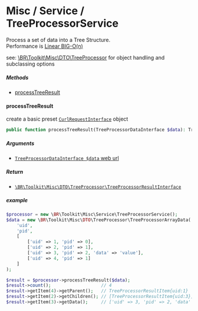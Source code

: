 # Misc / Service / TreeProcessorService

Process a set of data into a Tree Structure.   
Performance is [Linear BIG-O(n)](https://en.wikipedia.org/wiki/Big_O_notation) 

see: [\BR\Toolkit\Misc\DTO\TreeProcessor](/Docs/Structure/treeProcessor.md) for object handling and subclassing options

##### Methods

* [processTreeResult](#processtreeresult)

#### processTreeResult
create a basic preset [`CurlRequestInterface`](/Docs/Structure/treeProcessor.md) object

```php
public function processTreeResult(TreeProcessorDataInterface $data): TreeProcessorResultInterface
```

##### Arguments
 * [`TreeProcessorDataInterface $data` web url](/Docs/Structure/treeProcessor.md)

##### Return
 * [`\BR\Toolkit\Misc\DTO\TreeProcessor\TreeProcessorResultInterface`](/Docs/Structure/treeProcessor.md)

##### example
```php
$processor = new \BR\Toolkit\Misc\Service\TreeProcessorService();
$data = new \BR\Toolkit\Misc\DTO\TreeProcessor\TreeProcessorArrayData(
    'uid', 
    'pid', 
    [
        ['uid' => 1, 'pid' => 0],
        ['uid' => 2, 'pid' => 1],
        ['uid' => 3, 'pid' => 2, 'data' => 'value'],
        ['uid' => 4, 'pid' => 1]
    ]
);

$result = $processor->processTreeResult($data);
$result->count();                   // 4
$result->getItem(4)->getParent();   // TreeProcessorResultItem{uid:1}
$result->getItem(2)->getChildren(); // [TreeProcessorResultItem{uid:3}]
$result->getItem(3)->getData();     // ['uid' => 3, 'pid' => 2, 'data' => 'value']
```